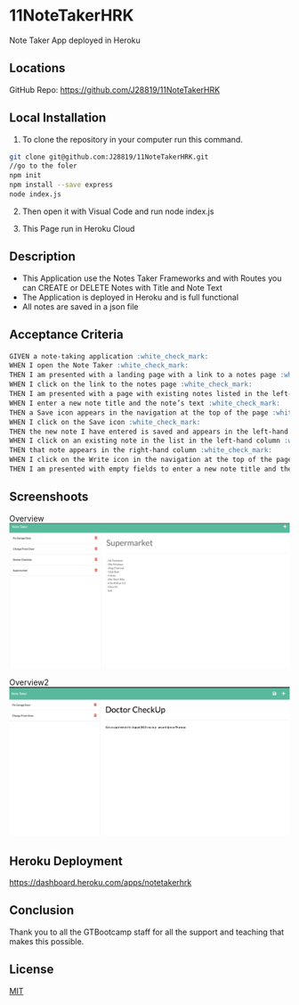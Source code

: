 # 11NoteTakerHRK
Note Taker App deployed in Heroku


## Locations 

GitHub Repo: https://github.com/J28819/11NoteTakerHRK


## Local Installation

1. To clone the repository in your computer run this command.

```bash
git clone git@github.com:J28819/11NoteTakerHRK.git
//go to the foler
npm init
npm install --save express
node index.js

```

2. Then open it with Visual Code and run node index.js

3. This Page run in Heroku Cloud


## Description

- This Application use the Notes Taker Frameworks and with Routes you can CREATE or DELETE Notes with Title and Note Text
- The Application is deployed in Heroku and is full functional
- All notes are saved in a json file 


## Acceptance Criteria

```md
GIVEN a note-taking application :white_check_mark:
WHEN I open the Note Taker :white_check_mark:
THEN I am presented with a landing page with a link to a notes page :white_check_mark:
WHEN I click on the link to the notes page :white_check_mark:
THEN I am presented with a page with existing notes listed in the left-hand column, plus empty fields to enter a new note title and the note’s text in the right-hand column :white_check_mark:
WHEN I enter a new note title and the note’s text :white_check_mark:
THEN a Save icon appears in the navigation at the top of the page :white_check_mark:
WHEN I click on the Save icon :white_check_mark:
THEN the new note I have entered is saved and appears in the left-hand column with the other existing notes :white_check_mark:
WHEN I click on an existing note in the list in the left-hand column :white_check_mark:
THEN that note appears in the right-hand column :white_check_mark:
WHEN I click on the Write icon in the navigation at the top of the page :white_check_mark:
THEN I am presented with empty fields to enter a new note title and the note’s text in the right-hand column :white_check_mark:
```


## Screenshoots
Overview
![My animated logo](./public/assets/img/overview.png)

Overview2
![My animated logo](./public/assets/img/overview2.png)

## Heroku Deployment

https://dashboard.heroku.com/apps/notetakerhrk



## Conclusion 

 Thank you to all the GTBootcamp staff for all the support and teaching that makes this possible.


## License
[MIT](https://choosealicense.com/licenses/mit/)


